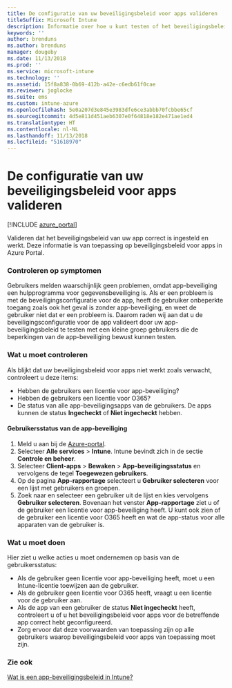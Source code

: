```yaml
---
title: De configuratie van uw beveiligingsbeleid voor apps valideren
titleSuffix: Microsoft Intune
description: Informatie over hoe u kunt testen of het beveiligingsbeleid van uw app is ingesteld en correct werkt.
keywords: ''
author: brenduns
ms.author: brenduns
manager: dougeby
ms.date: 11/13/2018
ms.prod: ''
ms.service: microsoft-intune
ms.technology: ''
ms.assetid: 15f8a838-0b69-412b-a42e-c6edb61f0cae
ms.reviewer: joglocke
ms.suite: ems
ms.custom: intune-azure
ms.openlocfilehash: 5e0a207d3e845e3983dfe6ce3abbb70fcbbe65cf
ms.sourcegitcommit: 4d5e811d451aeb6307e0f64818e182e471ae1ed4
ms.translationtype: HT
ms.contentlocale: nl-NL
ms.lasthandoff: 11/13/2018
ms.locfileid: "51618970"
---
```

# <a name="how-to-validate-your-app-protection-policy-setup"></a>De configuratie van uw beveiligingsbeleid voor apps valideren

[!INCLUDE [azure_portal](./includes/azure_portal.md)]

Valideren dat het beveiligingsbeleid van uw app correct is ingesteld en werkt. Deze informatie is van toepassing op beveiligingsbeleid voor apps in Azure Portal.

### <a name="checking-for-symptoms"></a>Controleren op symptomen
Gebruikers melden waarschijnlijk geen problemen, omdat app-beveiliging een hulpprogramma voor gegevensbeveiliging is. Als er een probleem is met de beveiligingsconfiguratie voor de app, heeft de gebruiker onbeperkte toegang zoals ook het geval is zonder app-beveiliging, en weet de gebruiker niet dat er een probleem is. Daarom raden wij aan dat u de beveiligingsconfiguratie voor de app valideert door uw app-beveiligingsbeleid te testen met een kleine groep gebruikers die de beperkingen van de app-beveiliging bewust kunnen testen.


### <a name="what-to-check"></a>Wat u moet controleren

Als blijkt dat uw beveiligingsbeleid voor apps niet werkt zoals verwacht, controleert u deze items:

- Hebben de gebruikers een licentie voor app-beveiliging?
- Hebben de gebruikers een licentie voor O365?
- De status van alle app-beveiligingsapps van de gebruikers. De apps kunnen de status **Ingecheckt** of **Niet ingecheckt** hebben.

#### <a name="user-app-protection-status"></a>Gebruikersstatus van de app-beveiliging
1. Meld u aan bij de [Azure-portal](https://portal.azure.com).
2. Selecteer **Alle services** > **Intune**. Intune bevindt zich in de sectie **Controle en beheer**.
3. Selecteer **Client-apps** > **Bewaken** >  **App-beveiligingsstatus** en vervolgens de tegel **Toegewezen gebruikers**. 
4. Op de pagina **App-rapportage** selecteert u **Gebruiker selecteren** voor een lijst met gebruikers en groepen. 
5. Zoek naar en selecteer een gebruiker uit de lijst en kies vervolgens **Gebruiker selecteren**. Bovenaan het venster **App-rapportage** ziet u of de gebruiker een licentie voor app-beveiliging heeft. U kunt ook zien of de gebruiker een licentie voor O365 heeft en wat de app-status voor alle apparaten van de gebruiker is.



### <a name="what-to-do"></a>Wat u moet doen
Hier ziet u welke acties u moet ondernemen op basis van de gebruikersstatus:

- Als de gebruiker geen licentie voor app-beveiliging heeft, moet u een Intune-licentie toewijzen aan de gebruiker.
- Als de gebruiker geen licentie voor O365 heeft, vraagt u een licentie voor de gebruiker aan.
- Als de app van een gebruiker de status **Niet ingecheckt** heeft, controleert u of u het beveiligingsbeleid voor apps voor de betreffende app correct hebt geconfigureerd.
- Zorg ervoor dat deze voorwaarden van toepassing zijn op alle gebruikers waarop beveiligingsbeleid voor apps van toepassing moet zijn.

### <a name="see-also"></a>Zie ook

[Wat is een app-beveiligingsbeleid in Intune?](app-protection-policies.md)
